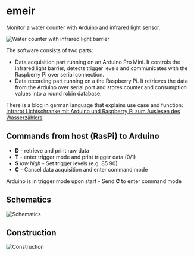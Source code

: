 # emeir
Monitor a water counter with Arduino and infrared light sensor.

![Water counter with infrared light barrier](https://www.kompf.de/tech/images/watir.jpg)


The software consists of two parts:

* Data acquisition part running on an Arduino Pro Mini. It controls the infrared light barrier, detects trigger levels and communicates with the Raspberry Pi over serial connection.
* Data recording part running on a the Raspberry Pi. It retrieves the data from the Arduino over serial port and stores counter and consumption values into a round robin database.

There is a blog in german language that explains use case and function: [Infrarot Lichtschranke mit Arduino und Raspberry Pi zum Auslesen des Wasserzählers](https://www.kompf.de/tech/watir.html).


## Commands from host (RasPi) to Arduino

* __D__ - retrieve and print raw data
* __T__ - enter trigger mode and print trigger data (0/1)
* __S__ _low_ _high_ - Set trigger levels (e.g. 85 90)
* __C__ - Cancel data acquisition and enter command mode

Arduino is in trigger mode upon start - Send __C__ to enter command mode

## Schematics

![Schematics](https://www.kompf.de/tech/images/reflsensormini.png)


## Construction

![Construction](https://www.kompf.de/tech/images/watraspi.jpg)
